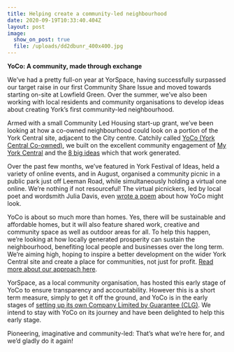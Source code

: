 ```yaml
---
title: Helping create a community-led neighbourhood
date: 2020-09-19T10:33:40.404Z
layout: post
image:
  show_on_post: true
  file: /uploads/dd2dbunr_400x400.jpg
---
```

<!--StartFragment-->

**YoCo: A community, made through exchange**

<!--EndFragment-->

<!--StartFragment-->

We’ve had a pretty full-on year at YorSpace, having successfully surpassed our target raise in our first Community Share Issue and moved towards starting on-site at Lowfield Green. Over the summer, we’ve also been working with local residents and community organisations to develop ideas about creating York’s first community-led neighbourhood.

Armed with a small Community Led Housing start-up grant, we’ve been looking at how a co-owned neighbourhood could look on a portion of the York Central site, adjacent to the City centre. Catchily called [YoCo (York Central Co-owned)](yoco.uk), we built on the excellent community engagement of [My York Central](https://myyorkcentral.org/) and the [8 big ideas](https://myyorkcentral.org/2018/05/01/my-york-central-big-ideas/) which that work generated.

Over the past few months, we’ve featured in York Festival of Ideas, held a variety of online events, and in August, organised a community picnic in a public park just off Leeman Road, while simultaneously holding a virtual one online. We’re nothing if not resourceful! The virtual picnickers, led by local poet and wordsmith Julia Davis, even [wrote a poem](https://www.yoco.uk/blog/xg4lezo96qcdohp4doku95o7hw10ed) about how YoCo might look.

YoCo is about so much more than homes. Yes, there will be sustainable and affordable homes, but it will also feature shared work, creative and community space as well as outdoor areas for all. To help this happen, we’re looking at how locally generated prosperity can sustain the neighbourhood, benefiting local people and businesses over the long term. We’re aiming high, hoping to inspire a better development on the wider York Central site and create a place for communities, not just for profit. [Read more about our approach here](https://www.yoco.uk/approach).

YorSpace, as a local community organisation, has hosted this early stage of YoCo to ensure transparency and accountability. However this is a short term measure, simply to get it off the ground, and YoCo is in the early stages of [setting up its own Company Limited by Guarantee (CLG)](https://www.yoco.uk/blog/james-newton-form-follows-function). We intend to stay with YoCo on its journey and have been delighted to help this early stage.

Pioneering, imaginative and community-led: That’s what we’re here for, and we’d gladly do it again!

<!--EndFragment-->